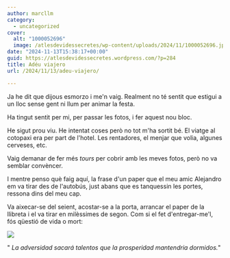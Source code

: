 ```yaml
---
author: marcllm
category:
  - uncategorized
cover:
  alt: "1000052696"
  image: /atlesdevidessecretes/wp-content/uploads/2024/11/1000052696.jpg
date: "2024-11-13T15:38:17+00:00"
guid: https://atlesdevidessecretes.wordpress.com/?p=284
title: Adéu viajero
url: /2024/11/13/adeu-viajero/

---
```

Ja he dit que dijous esmorzo i me'n vaig. Realment no té sentit que estigui a un lloc sense gent ni llum per animar la festa.

Ha tingut sentit per mi, per passar les fotos, i fer aquest nou bloc.

He sigut prou viu. He intentat coses però no tot m'ha sortit bé. El viatge al cotopaxi era per part de l'hotel. Les rentadores, el menjar que volia, algunes cerveses, etc.

Vaig demanar de fer més _tours_ per cobrir amb les meves fotos, però no va semblar convèncer.

I mentre penso què faig aquí, la frase d'un paper que el meu amic Alejandro em va tirar des de l'autobús, just abans que es tanquessin les portes, ressona dins del meu cap.

Va aixecar-se del seient, acostar-se a la porta, arrancar el paper de la llibreta i el va tirar en milèssimes de segon. Com si el fet d'entregar-me'l, fós qüestió de vida o mort:

![](/atlesdevidessecretes/wp-content/uploads/2024/11/img202411061912246259418927718417683.jpg?w=461)

" _La adversidad sacará talentos que la prosperidad mantendria dormidos._"
